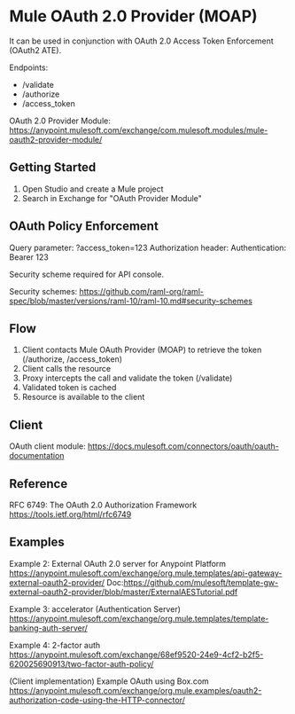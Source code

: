 Mule OAuth 2.0 Provider (MOAP)
===============================

It can be used in conjunction with OAuth 2.0 Access Token Enforcement (OAuth2 ATE).

Endpoints:
* /validate
* /authorize
* /access_token

OAuth 2.0 Provider Module: https://anypoint.mulesoft.com/exchange/com.mulesoft.modules/mule-oauth2-provider-module/

## Getting Started

1. Open Studio and create a Mule project
2. Search in Exchange for "OAuth Provider Module"


## OAuth Policy Enforcement

Query parameter: ?access_token=123
Authorization header: Authentication: Bearer 123

Security scheme required for API console.

Security schemes: https://github.com/raml-org/raml-spec/blob/master/versions/raml-10/raml-10.md#security-schemes


## Flow

1. Client contacts Mule OAuth Provider (MOAP) to retrieve the token (/authorize, /access_token)
2. Client calls the resource
3. Proxy intercepts the call and validate the token (/validate)
4. Validated token is cached
5. Resource is available to the client


## Client 

OAuth client module: https://docs.mulesoft.com/connectors/oauth/oauth-documentation

## Reference

RFC 6749: The OAuth 2.0 Authorization Framework
https://tools.ietf.org/html/rfc6749


## Examples

Example 2: External OAuth 2.0 server for Anypoint Platform
https://anypoint.mulesoft.com/exchange/org.mule.templates/api-gateway-external-oauth2-provider/
Doc:https://github.com/mulesoft/template-gw-external-oauth2-provider/blob/master/ExternalAESTutorial.pdf

Example 3: accelerator (Authentication Server)
https://anypoint.mulesoft.com/exchange/org.mule.templates/template-banking-auth-server/

Example 4: 2-factor auth
https://anypoint.mulesoft.com/exchange/68ef9520-24e9-4cf2-b2f5-620025690913/two-factor-auth-policy/



(Client implementation)
Example OAuth using Box.com
https://anypoint.mulesoft.com/exchange/org.mule.examples/oauth2-authorization-code-using-the-HTTP-connector/

